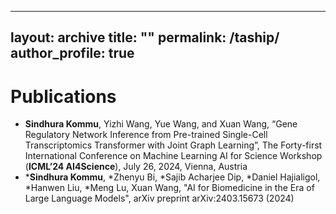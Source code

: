 [//]: # (---)

[//]: # (layout: archive)

[//]: # (title: "Publications")

[//]: # (permalink: /publications/)

[//]: # (author_profile: true)

[//]: # (---)

[//]: # ()
[//]: # ({% if author.googlescholar %})

[//]: # (  You can also find my articles on <u><a href="{{author.googlescholar}}">my Google Scholar profile</a>.</u>)

[//]: # ({% endif %})

[//]: # ()
[//]: # ({% include base_path %})

[//]: # ()
[//]: # ({% for post in site.publications reversed %})

[//]: # (  {% include archive-single.html %})

[//]: # ({% endfor %})

---
layout: archive
title: ""
permalink: /taship/
author_profile: true
---

Publications
======

* **Sindhura Kommu**, Yizhi Wang, Yue Wang, and Xuan Wang, “Gene Regulatory Network Inference from Pre-trained Single-Cell Transcriptomics Transformer with Joint Graph Learning”, The Forty-first International Conference on Machine Learning AI for Science Workshop (**ICML’24 AI4Science**), July 26, 2024, Vienna, Austria
* ***Sindhura Kommu**, *Zhenyu Bi, *Sajib Acharjee Dip, *Daniel Hajialigol, *Hanwen Liu, *Meng Lu, Xuan Wang, "AI for Biomedicine in the Era of Large Language Models", arXiv preprint arXiv:2403.15673 (2024)